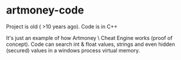 artmoney-code
=============

Project is old ( >10 years ago).
Code is in C++

It's just an example of how Artmoney \ Cheat Engine works (proof of concept).
Code can search int & float values, strings and even hidden (secured) values in a windows process virtual memory.
